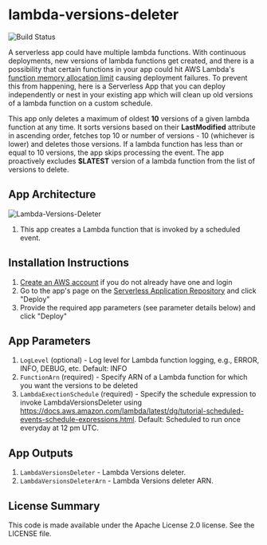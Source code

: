 # lambda-versions-deleter
 
 ![Build Status](https://codebuild.us-east-1.amazonaws.com/badges?uuid=eyJlbmNyeXB0ZWREYXRhIjoiazJzeG1nUjFVTWRMaXk0WEtmVWdLdlJxQ2g2VHlrOU83MUJDeTJ3ZzlJV1oxMU4rNTNwSFRzTkVNY2Z0UmVjeGM1eFkzOHRhZHIxRi9mM0lRNE94ODNNPSIsIml2UGFyYW1ldGVyU3BlYyI6ImtIZCtvSEF0NmZsLzRjK2siLCJtYXRlcmlhbFNldFNlcmlhbCI6MX0%3D&branch=master)

A serverless app could have multiple lambda functions. With continuous deployments, new versions of lambda functions get created, and there is a possibility that certain functions in your app could hit AWS Lambda's [function memory allocation limit](https://docs.aws.amazon.com/lambda/latest/dg/limits.html) causing deployment failures. To prevent this from happening, here is a Serverless App that you can deploy independently or nest in your existing app which will clean up old versions of a lambda function on a custom schedule.

This app only deletes a maximum of oldest **10** versions of a given lambda function at any time. It sorts versions based on their **LastModified** attribute in ascending order, fetches top 10 or number of versions - 10 (whichever is lower) and deletes those versions. If a lambda function has less than or equal to 10 versions, the app skips processing the event. The app proactively excludes **$LATEST** version of a lambda function from the list of versions to delete. 

## App Architecture

![Lambda-Versions-Deleter](https://github.com/shwetaskatdare/lambda-versions-deleter/raw/master/images/lambda-versions-deleter-new.png)

1. This app creates a Lambda function that is invoked by a scheduled event.

## Installation Instructions

1. [Create an AWS account](https://portal.aws.amazon.com/gp/aws/developer/registration/index.html) if you do not already have one and login
1. Go to the app's page on the [Serverless Application Repository](https://console.aws.amazon.com/serverlessrepo/home?region=us-east-1#/published-applications/arn:aws:serverlessrepo:us-east-1:414864144042:applications~lambda-versions-deleter) and click "Deploy"
1. Provide the required app parameters (see parameter details below) and click "Deploy"

## App Parameters

1. `LogLevel` (optional) - Log level for Lambda function logging, e.g., ERROR, INFO, DEBUG, etc. Default: INFO
1. `FunctionArn` (required) - Specify ARN of a Lambda function for which you want the versions to be deleted
1. `LambdaExectionSchedule` (required) - Specify the schedule expression to invoke LambdaVersionsDeleter using https://docs.aws.amazon.com/lambda/latest/dg/tutorial-scheduled-events-schedule-expressions.html. Default: Scheduled to run once everyday at 12 pm UTC.

## App Outputs

1. `LambdaVersionsDeleter` - Lambda Versions deleter.
1. `LambdaVersionsDeleterArn` - Lambda Versions deleter ARN.

## License Summary

This code is made available under the Apache License 2.0 license. See the LICENSE file.
